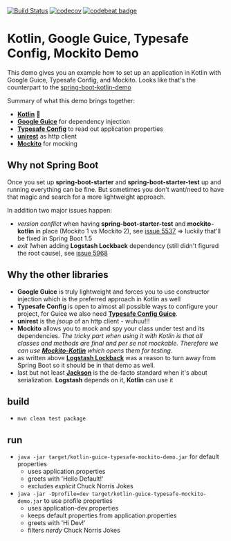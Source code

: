 [![Build Status](https://travis-ci.org/dnltsk/kotlin-guice-typesafe-mockito-demo.svg?branch=master)](https://travis-ci.org/dnltsk/kotlin-guice-typesafe-mockito-demo) [![codecov](https://codecov.io/gh/dnltsk/kotlin-guice-typesafe-mockito-demo/branch/master/graph/badge.svg)](https://codecov.io/gh/dnltsk/kotlin-guice-typesafe-mockito-demo)
 [![codebeat badge](https://codebeat.co/badges/9fcb09b1-15d8-4b3d-a3cc-fd8f7f81b412)](https://codebeat.co/projects/github-com-dnltsk-kotlin-guice-typesafe-mockito-demo)


# Kotlin, Google Guice, Typesafe Config, Mockito Demo

This demo gives you an example how to set up an application in Kotlin with Google Guice, Typesafe Config, and Mockito.
Looks like that's the counterpart to the [spring-boot-kotlin-demo](https://github.com/sdeleuze/spring-boot-kotlin-demo)

Summary of what this demo brings together: 
* [**Kotlin**](https://github.com/JetBrains/kotlin) :rocket: 
* [**Google Guice**](https://github.com/google/guice) for dependency injection
* [**Typesafe Config**](https://github.com/typesafehub/config) to read out application properties
* [**unirest**](https://github.com/Mashape/unirest-java) as http client
* [**Mockito**](https://github.com/mockito/mockito) for mocking
 
## Why not Spring Boot

Once you set up **spring-boot-starter** and **spring-boot-starter-test** up and running everything can be fine. 
But sometimes you don't want/need to have that magic and search for a more lightweight approach.

In addition two major issues happen:
* *version conflict* when having **spring-boot-starter-test** and **mockito-kotlin** in place (Mockito 1 vs Mockito 2), see [issue 5537](https://github.com/spring-projects/spring-boot/issues/5537) 
=> luckily that'll be fixed in Spring Boot 1.5
* *exit 1*when adding **Logstash Lockback** dependency (still didn't figured the root cause), see [issue 5968](https://github.com/spring-projects/spring-boot/issues/5968)

## Why the other libraries

* **Google Guice** is truly lightweight and forces you to use constructor injection which is the preferred approach in Kotlin as well
* **Typesafe Config** is open to almost all possible ways to configure your project, for Guice we also need [**Typesafe Config Guice**](https://github.com/racc/typesafeconfig-guice). 
* **unirest** is the *jsoup* of an http client - wuhuu!!!
* **Mockito** allows you to mock and spy your class under test and its dependencies.
*The tricky part when using it with Kotlin is that all classes and methods are final and per se not mockable.
Therefore we can use [**Mockito-Kotlin**](https://github.com/nhaarman/mockito-kotlin) which opens them for testing.*
* as written above [**Logstash Lockback**](https://github.com/logstash/logstash-logback-encoder) was a reason to turn away from Spring Boot so it should be in that demo as well.
* last but not least [**Jackson**](https://github.com/FasterXML/jackson) is the de-facto standard when it's about serialization. **Logstash** depends on it, **Kotlin** can use it 

## build

* `mvn clean test package`

## run

* `java -jar target/kotlin-guice-typesafe-mockito-demo.jar` for default properties
  * uses application.properties
  * greets with 'Hello Default!'
  * excludes _explicit_ Chuck Norris Jokes
* `java -jar -Dprofile=dev target/kotlin-guice-typesafe-mockito-demo.jar` to use profile properties
  * uses application-dev.properties
  * keeps default properties from application.properties
  * greets with 'Hi Dev!'
  * filters _nerdy_ Chuck Norris Jokes